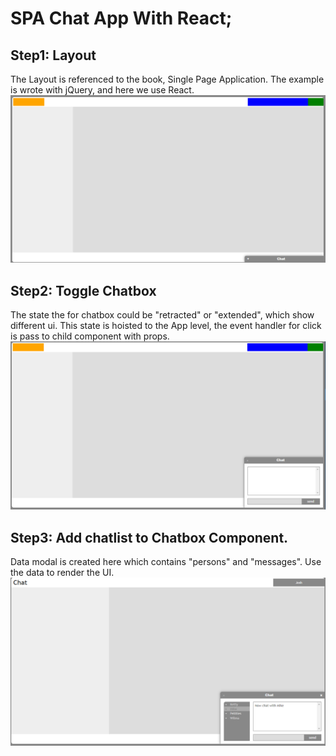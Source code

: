 # SPA Chat App With React;



## Step1: Layout
The Layout is referenced to the book, Single Page Application.
The example is wrote with jQuery, and here we use React.
![layout](public/imgs/Step1_Layout.png?raw=true "layout")

## Step2: Toggle Chatbox
The state the for chatbox could be "retracted" or "extended", which show different ui.
This state is hoisted to the App level, the event handler for click is pass to child component with props. 
![chatbox_toggle](public/imgs/Step2_ToggleChatBox.png?raw=true "chatbox")

## Step3: Add chatlist to Chatbox Component.
Data modal is created here which contains "persons" and "messages".
Use the data to render the UI.
![friendslist_message_log](public/imgs/Step3_Combine_friends_with_message_log.png?raw=true "friendslist_message_log")

